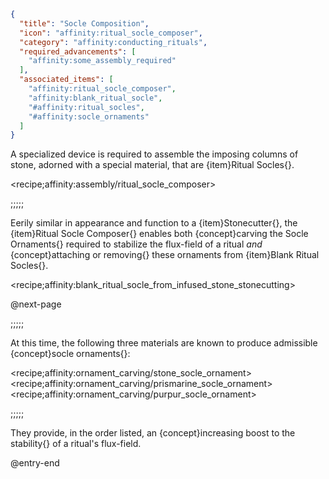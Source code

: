 ```json
{
  "title": "Socle Composition",
  "icon": "affinity:ritual_socle_composer",
  "category": "affinity:conducting_rituals",
  "required_advancements": [
    "affinity:some_assembly_required"
  ],
  "associated_items": [
    "affinity:ritual_socle_composer",
    "affinity:blank_ritual_socle",
    "#affinity:ritual_socles",
    "#affinity:socle_ornaments"
  ]
}
```

A specialized device is required to assemble the imposing columns of stone, adorned with a special material, that are
{item}Ritual Socles{}.

<recipe;affinity:assembly/ritual_socle_composer>

;;;;;

Eerily similar in appearance and function to a {item}Stonecutter{}, the {item}Ritual Socle Composer{} enables both 
{concept}carving the Socle Ornaments{} required to stabilize the flux-field of a ritual *and*
{concept}attaching or removing{} these ornaments from {item}Blank Ritual Socles{}. 

<recipe;affinity:blank_ritual_socle_from_infused_stone_stonecutting>

@next-page

;;;;;

At this time, the following three materials are known to produce admissible {concept}socle ornaments{}:

<recipe;affinity:ornament_carving/stone_socle_ornament>
<recipe;affinity:ornament_carving/prismarine_socle_ornament>
<recipe;affinity:ornament_carving/purpur_socle_ornament>

;;;;;

They provide, in the order listed, an {concept}increasing boost to the stability{} of a ritual's flux-field.

@entry-end